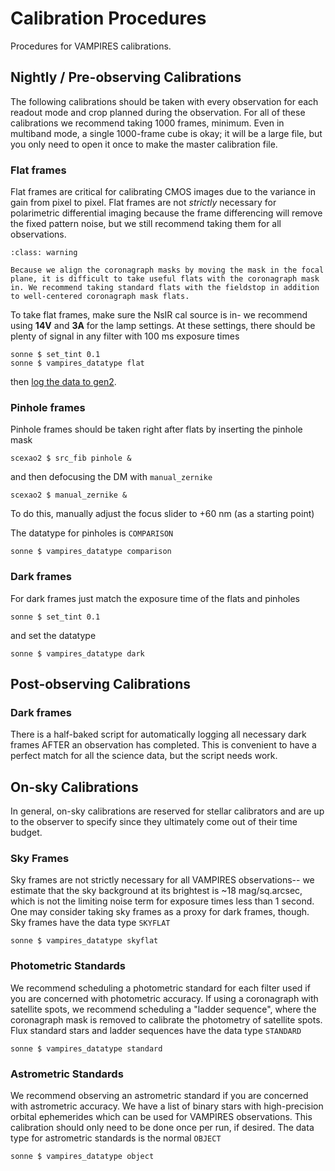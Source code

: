 # Calibration Procedures

Procedures for VAMPIRES calibrations.

## Nightly / Pre-observing Calibrations

The following calibrations should be taken with every observation for each readout mode and crop planned during the observation. For all of these calibrations we recommend taking 1000 frames, minimum. Even in multiband mode, a single 1000-frame cube is okay; it will be a large file, but you only need to open it once to make the master calibration file.

### Flat frames

Flat frames are critical for calibrating CMOS images due to the variance in gain from pixel to pixel. Flat frames are not _strictly_ necessary for polarimetric differential imaging because the frame differencing will remove the fixed pattern noise, but we still recommend taking them for all observations.

```{admonition} Coronagraph masks
:class: warning

Because we align the coronagraph masks by moving the mask in the focal plane, it is difficult to take useful flats with the coronagraph mask in. We recommend taking standard flats with the fieldstop in addition to well-centered coronagraph mask flats.
```

To take flat frames, make sure the NsIR cal source is in- we recommend using **14V** and **3A** for the lamp settings. At these settings, there should be plenty of signal in any filter with 100 ms exposure times

```
sonne $ set_tint 0.1
sonne $ vampires_datatype flat
```

then [log the data to gen2](logging).

### Pinhole frames

Pinhole frames should be taken right after flats by inserting the pinhole mask

```
scexao2 $ src_fib pinhole &
```
and then defocusing the DM with `manual_zernike`
```
scexao2 $ manual_zernike &
```
To do this, manually adjust the focus slider to +60 nm (as a starting point)

The datatype for pinholes is `COMPARISON`

```
sonne $ vampires_datatype comparison
```

### Dark frames

For dark frames just match the exposure time of the flats and pinholes
```
sonne $ set_tint 0.1
```
and set the datatype
```
sonne $ vampires_datatype dark
```

## Post-observing Calibrations

### Dark frames

There is a half-baked script for automatically logging all necessary dark frames AFTER an observation has completed. This is convenient to have a perfect match for all the science data, but the script needs work.

## On-sky Calibrations

In general, on-sky calibrations are reserved for stellar calibrators and are up to the observer to specify since they ultimately come out of their time budget.

### Sky Frames

Sky frames are not strictly necessary for all VAMPIRES observations-- we estimate that the sky background at its brightest is ~18 mag/sq.arcsec, which is not the limiting noise term for exposure times less than 1 second. One may consider taking sky frames as a proxy for dark frames, though. Sky frames have the data type `SKYFLAT`

```
sonne $ vampires_datatype skyflat
```

### Photometric Standards

We recommend scheduling a photometric standard for each filter used if you are concerned with photometric accuracy. If using a coronagraph with satellite spots, we recommend scheduling a "ladder sequence", where the coronagraph mask is removed to calibrate the photometry of satellite spots. Flux standard stars and ladder sequences have the data type `STANDARD`

```
sonne $ vampires_datatype standard
```

### Astrometric Standards

We recommend observing an astrometric standard if you are concerned with astrometric accuracy. We have a list of binary stars with high-precision orbital ephemerides which can be used for VAMPIRES observations. This calibration should only need to be done once per run, if desired. The data type for astrometric standards is the normal `OBJECT`

```
sonne $ vampires_datatype object
```